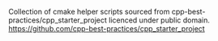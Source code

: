 Collection of cmake helper scripts sourced from cpp-best-practices/cpp_starter_project licenced under public domain.
https://github.com/cpp-best-practices/cpp_starter_project

